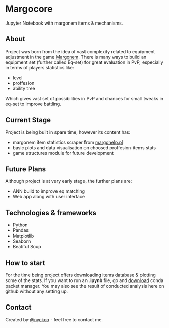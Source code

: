 # Margocore
Jupyter Notebook with margonem items &amp; mechanisms.

## About
Project was born from the idea of vast complexity related to equipment adjustment in the game [Margonem](https://www.margonem.pl/).
There is many ways to build an equipment set (further called Eq-set) for great evaluation in PvP, especially in terms of players statistics like:
- level
- proffesion
- ability tree

Which gives vast set of possibilities in PvP and chances for small tweaks in eq-set to improve battling.

## Current Stage
Project is being built in spare time, however its content has:
- margonem item statistics scraper from [margohelp.pl](https://margohelp.pl/)
- basic plots and data visualisation on choosed proffesion-items stats
- game structures module for future development

## Future Plans
Although project is at very early stage, the further plans are:
- ANN build to improve eq matching
- Web app along with user interface

## Technologies &amp; frameworks
- Python
- Pandas
- Matplotlib
- Seaborn
- Beatiful Soup

## How to start
For the time being project offers downloading items database &amp; plotting some of the stats.
If you want to run an **.ipynb** file, go and [download](https://docs.conda.io/en/latest/) conda packet manager.
You may also see the result of conducted analysis here on github without any setting up.

## Contact
Created by [@nyckoo](https://github.com/nyckoo) - feel free to contact me.

